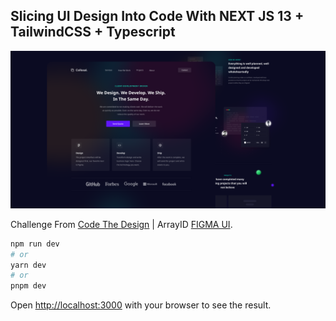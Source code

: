 ## Slicing UI Design Into Code With NEXT JS 13 + TailwindCSS + Typescript
![Collosal](https://github.com/ahmdsk/CollosalLandingPage/blob/main/public/collosal/Cover.png "Collosal")

Challenge From [Code The Design](https://codedesign.dev/) | ArrayID [FIGMA UI](https://www.figma.com/community/file/1061303456713302684).

```bash
npm run dev
# or
yarn dev
# or
pnpm dev
```

Open [http://localhost:3000](http://localhost:3000) with your browser to see the result.
